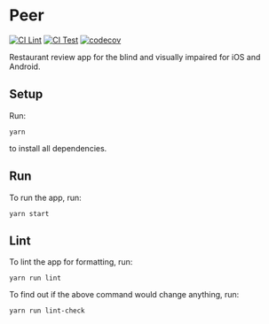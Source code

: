 # Peer

[![CI Lint](https://github.com/Peer-Stevens/peer/actions/workflows/lint.yml/badge.svg)](https://github.com/Peer-Stevens/peer/actions/workflows/lint.yml)
[![CI Test](https://github.com/Peer-Stevens/peer/actions/workflows/test.yml/badge.svg)](https://github.com/Peer-Stevens/peer/actions/workflows/test.yml)
[![codecov](https://codecov.io/gh/Peer-Stevens/peer/branch/main/graph/badge.svg?token=GQU7RZ6VBU)](https://codecov.io/gh/Peer-Stevens/peer)

Restaurant review app for the blind and visually impaired for iOS and Android.

## Setup

Run:

```
yarn
```

to install all dependencies.

## Run

To run the app, run:

```
yarn start
```

## Lint

To lint the app for formatting, run:

```
yarn run lint
```

To find out if the above command would change anything, run:

```
yarn run lint-check
```
